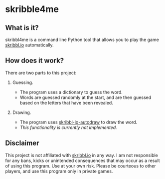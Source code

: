 # skribble4me

## What is it?

skribbl4me is a command line Python tool that allows you to play the game [skribbl.io](skribbl.io) automatically.

## How does it work?

There are two parts to this project:

1. Guessing.
     - The program uses a dictionary to guess the word.
     - Words are guessed randomly at the start, and are then guessed based on the letters that have been revealed.

2. Drawing.
     - The program uses [skribbl-io-autodraw](https://github.com/galehouse5/skribbl-io-autodraw) to draw the word.
     - *This functionality is currently not implemented.*

## Disclaimer

This project is not affiliated with [skribbl.io](skribbl.io) in any way. I am not responsible for any bans, kicks or unintended consequences that may occur as a result of using this program. Use at your own risk. Please be courteous to other players, and use this program only in private games.
